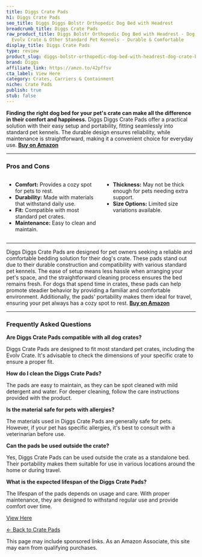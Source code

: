```yaml
---
title: Diggs Crate Pads
h1: Diggs Crate Pads
seo_title: Diggs Diggs Bolstr Orthopedic Dog Bed with Headrest
breadcrumb_title: Diggs Crate Pads
raw_product_title: Diggs Bolstr Orthopedic Dog Bed with Headrest - Dog Crate Bed for
  Evolv Crate & Other Standard Pet Kennels - Durable & Comfortable
display_title: Diggs Crate Pads
type: review
product_slug: diggs-bolstr-orthopedic-dog-bed-with-headrest-dog-crate-bed-for-evolv-c-c6b19de6
brand: Diggs
affiliate_link: https://amzn.to/42pffsv
cta_label: View Here
category: Crates, Carriers & Containment
niche: Crate Pads
publish: true
stub: false
---
```


<div id="intro" class="full-width">
  <p><strong>Finding the right dog bed for your pet's crate can make all the difference in their comfort and happiness.</strong> Diggs Diggs Crate Pads offer a practical solution with their easy setup and portability, fitting seamlessly into standard pet kennels. The durable design ensures reliability, while maintenance is straightforward, making it a convenient choice for everyday use. <a href="https://amzn.to/42pffsv" rel="nofollow sponsored noopener" target="_blank"><strong>Buy on Amazon</strong></a></p>
</div>

<hr />
<h3 id="pros-cons">Pros and Cons</h3>
<div class="pc-grid" style="display:grid;grid-template-columns:1fr 1fr;gap:16px;">
  <ul>
    <li><strong>Comfort:</strong> Provides a cozy spot for pets to rest.</li>
    <li><strong>Durability:</strong> Made with materials that withstand daily use.</li>
    <li><strong>Fit:</strong> Compatible with most standard pet crates.</li>
    <li><strong>Maintenance:</strong> Easy to clean and maintain.</li>
  </ul>
  <ul>
    <li><strong>Thickness:</strong> May not be thick enough for pets needing extra support.</li>
    <li><strong>Size Options:</strong> Limited size variations available.</li>
  </ul>
</div>
<hr />

<div class="full-width">
  <p>Diggs Diggs Crate Pads are designed for pet owners seeking a reliable and comfortable bedding solution for their dog's crate. These pads stand out due to their durable construction and compatibility with various standard pet kennels. The ease of setup means less hassle when arranging your pet's space, and the straightforward cleaning process ensures the bed remains fresh. For dogs that spend time in crates, these pads can help promote steadier behavior by providing a familiar and comfortable environment. Additionally, the pads' portability makes them ideal for travel, ensuring your pet always has a cozy spot to rest. <a href="https://amzn.to/42pffsv" rel="nofollow sponsored noopener" target="_blank"><strong>Buy on Amazon</strong></a></p>
</div>

<hr />
<h3 id="faqs">Frequently Asked Questions</h3>

<p><strong>Are Diggs Crate Pads compatible with all dog crates?</strong></p>
<p>Diggs Crate Pads are designed to fit most standard pet crates, including the Evolv Crate. It's advisable to check the dimensions of your specific crate to ensure a proper fit.</p>

<p><strong>How do I clean the Diggs Crate Pads?</strong></p>
<p>The pads are easy to maintain, as they can be spot cleaned with mild detergent and water. For deeper cleaning, follow the care instructions provided with the product.</p>

<p><strong>Is the material safe for pets with allergies?</strong></p>
<p>The materials used in Diggs Crate Pads are generally safe for pets. However, if your pet has specific allergies, it's best to consult with a veterinarian before use.</p>

<p><strong>Can the pads be used outside the crate?</strong></p>
<p>Yes, Diggs Crate Pads can be used outside the crate as a standalone bed. Their portability makes them suitable for use in various locations around the home or during travel.</p>

<p><strong>What is the expected lifespan of the Diggs Crate Pads?</strong></p>
<p>The lifespan of the pads depends on usage and care. With proper maintenance, they are designed to withstand regular use and provide comfort over time.</p>
<p><a class="btn" href="https://amzn.to/42pffsv" target="_blank" rel="nofollow sponsored noopener">View Here</a></p>
<p><a href="/roundups/crates-carriers-containment/crate-pads/">← Back to Crate Pads</a></p>
<aside class="disclosure">This page may include sponsored links. As an Amazon Associate, this site may earn from qualifying purchases.</aside>

